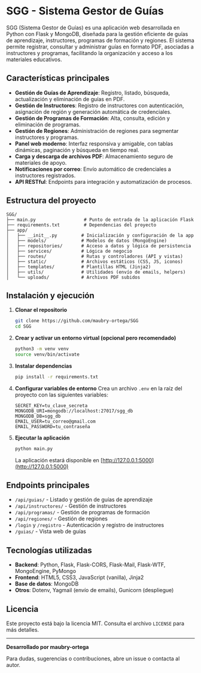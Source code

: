 # SGG - Sistema Gestor de Guías

SGG (Sistema Gestor de Guías) es una aplicación web desarrollada en Python con Flask y MongoDB, diseñada para la gestión eficiente de guías de aprendizaje, instructores, programas de formación y regiones. El sistema permite registrar, consultar y administrar guías en formato PDF, asociadas a instructores y programas, facilitando la organización y acceso a los materiales educativos.

## Características principales

- **Gestión de Guías de Aprendizaje**: Registro, listado, búsqueda, actualización y eliminación de guías en PDF.
- **Gestión de Instructores**: Registro de instructores con autenticación, asignación de región y generación automática de credenciales.
- **Gestión de Programas de Formación**: Alta, consulta, edición y eliminación de programas.
- **Gestión de Regiones**: Administración de regiones para segmentar instructores y programas.
- **Panel web moderno**: Interfaz responsiva y amigable, con tablas dinámicas, paginación y búsqueda en tiempo real.
- **Carga y descarga de archivos PDF**: Almacenamiento seguro de materiales de apoyo.
- **Notificaciones por correo**: Envío automático de credenciales a instructores registrados.
- **API RESTful**: Endpoints para integración y automatización de procesos.

## Estructura del proyecto

```
SGG/
├── main.py                  # Punto de entrada de la aplicación Flask
├── requirements.txt         # Dependencias del proyecto
├── app/
│   ├── __init__.py         # Inicialización y configuración de la app
│   ├── models/             # Modelos de datos (MongoEngine)
│   ├── repositories/       # Acceso a datos y lógica de persistencia
│   ├── services/           # Lógica de negocio
│   ├── routes/             # Rutas y controladores (API y vistas)
│   ├── static/             # Archivos estáticos (CSS, JS, iconos)
│   ├── templates/          # Plantillas HTML (Jinja2)
│   ├── utils/              # Utilidades (envío de emails, helpers)
│   └── uploads/            # Archivos PDF subidos
```

## Instalación y ejecución

1. **Clonar el repositorio**
   ```sh
   git clone https://github.com/maubry-ortega/SGG
   cd SGG
   ```
2. **Crear y activar un entorno virtual (opcional pero recomendado)**
   ```sh
   python3 -m venv venv
   source venv/bin/activate
   ```
3. **Instalar dependencias**
   ```sh
   pip install -r requirements.txt
   ```
4. **Configurar variables de entorno**
   Crea un archivo `.env` en la raíz del proyecto con las siguientes variables:
   ```env
   SECRET_KEY=tu_clave_secreta
   MONGODB_URI=mongodb://localhost:27017/sgg_db
   MONGODB_DB=sgg_db
   EMAIL_USER=tu_correo@gmail.com
   EMAIL_PASSWORD=tu_contraseña
   ```
5. **Ejecutar la aplicación**
   ```sh
   python main.py
   ```
   La aplicación estará disponible en [http://127.0.0.1:5000](http://127.0.0.1:5000)

## Endpoints principales

- `/api/guias/` - Listado y gestión de guías de aprendizaje
- `/api/instructores/` - Gestión de instructores
- `/api/programas/` - Gestión de programas de formación
- `/api/regiones/` - Gestión de regiones
- `/login` y `/registro` - Autenticación y registro de instructores
- `/guias/` - Vista web de guías

## Tecnologías utilizadas

- **Backend**: Python, Flask, Flask-CORS, Flask-Mail, Flask-WTF, MongoEngine, PyMongo
- **Frontend**: HTML5, CSS3, JavaScript (vanilla), Jinja2
- **Base de datos**: MongoDB
- **Otros**: Dotenv, Yagmail (envío de emails), Gunicorn (despliegue)

## Licencia

Este proyecto está bajo la licencia MIT. Consulta el archivo `LICENSE` para más detalles.

---

**Desarrollado por maubry-ortega**

Para dudas, sugerencias o contribuciones, abre un issue o contacta al autor.
